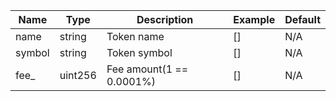 |Name|Type|Description|Example|Default|
|--- |---|---|---|---|
|name|string|Token name|[]|N/A|
|symbol|string|Token symbol|[]|N/A|
|fee_|uint256|Fee amount(1 == 0.0001%)|[]|N/A|



